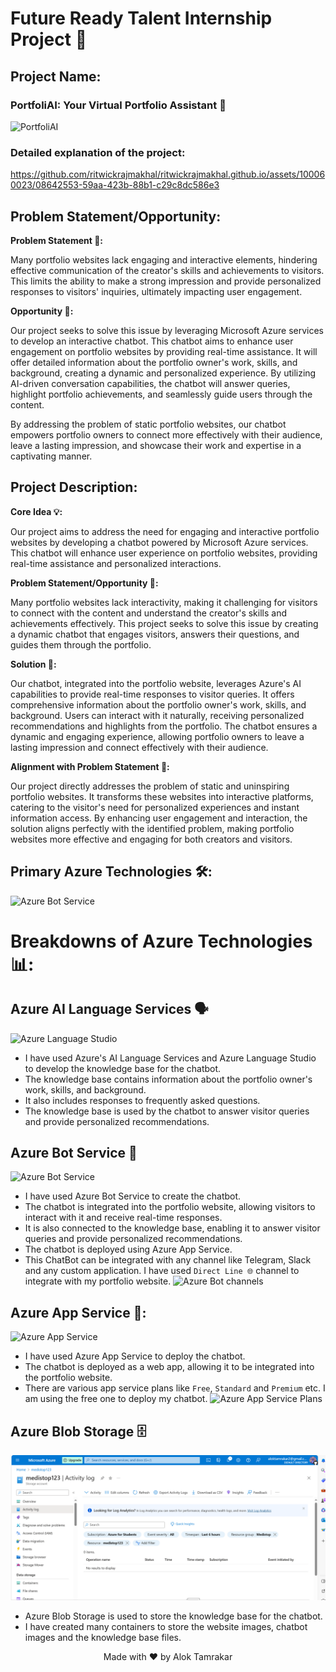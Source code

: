 # Future Ready Talent Internship Project 📝

## Project Name:

### PortfoliAI: Your Virtual Portfolio Assistant 🤖

![PortfoliAI](./readme_images/portfoli-ai.png)

### Detailed explanation of the project:

https://github.com/ritwickrajmakhal/ritwickrajmakhal.github.io/assets/100060023/08642553-59aa-423b-88b1-c29c8dc586e3

## Problem Statement/Opportunity:

**Problem Statement 📝:**

Many portfolio websites lack engaging and interactive elements, hindering effective communication of the creator's skills and achievements to visitors. This limits the ability to make a strong impression and provide personalized responses to visitors' inquiries, ultimately impacting user engagement.

**Opportunity 🤩:**

Our project seeks to solve this issue by leveraging Microsoft Azure services to develop an interactive chatbot. This chatbot aims to enhance user engagement on portfolio websites by providing real-time assistance. It will offer detailed information about the portfolio owner's work, skills, and background, creating a dynamic and personalized experience. By utilizing AI-driven conversation capabilities, the chatbot will answer queries, highlight portfolio achievements, and seamlessly guide users through the content.

By addressing the problem of static portfolio websites, our chatbot empowers portfolio owners to connect more effectively with their audience, leave a lasting impression, and showcase their work and expertise in a captivating manner.

## Project Description:

**Core Idea 💡:**

Our project aims to address the need for engaging and interactive portfolio websites by developing a chatbot powered by Microsoft Azure services. This chatbot will enhance user experience on portfolio websites, providing real-time assistance and personalized interactions.

**Problem Statement/Opportunity 🔎:**

Many portfolio websites lack interactivity, making it challenging for visitors to connect with the content and understand the creator's skills and achievements effectively. This project seeks to solve this issue by creating a dynamic chatbot that engages visitors, answers their questions, and guides them through the portfolio.

**Solution 🧩:**

Our chatbot, integrated into the portfolio website, leverages Azure's AI capabilities to provide real-time responses to visitor queries. It offers comprehensive information about the portfolio owner's work, skills, and background. Users can interact with it naturally, receiving personalized recommendations and highlights from the portfolio. The chatbot ensures a dynamic and engaging experience, allowing portfolio owners to leave a lasting impression and connect effectively with their audience.

**Alignment with Problem Statement 🔦:**

Our project directly addresses the problem of static and uninspiring portfolio websites. It transforms these websites into interactive platforms, catering to the visitor's need for personalized experiences and instant information access. By enhancing user engagement and interaction, the solution aligns perfectly with the identified problem, making portfolio websites more effective and engaging for both creators and visitors.

## Primary Azure Technologies 🛠️:

![Azure Bot Service](./readme_images/azure-services.png)

# Breakdowns of Azure Technologies 📊:

## Azure AI Language Services 🗣️

![Azure Language Studio](./readme_images/azure-language-studio.png)

- I have used Azure's AI Language Services and Azure Language Studio to develop the knowledge base for the chatbot.
- The knowledge base contains information about the portfolio owner's work, skills, and background.
- It also includes responses to frequently asked questions.
- The knowledge base is used by the chatbot to answer visitor queries and provide personalized recommendations.

## Azure Bot Service 🤖

![Azure Bot Service](./readme_images/azure-bot-service.png)

- I have used Azure Bot Service to create the chatbot.
- The chatbot is integrated into the portfolio website, allowing visitors to interact with it and receive real-time responses.
- It is also connected to the knowledge base, enabling it to answer visitor queries and provide personalized recommendations.
- The chatbot is deployed using Azure App Service.
- This ChatBot can be integrated with any channel like Telegram, Slack and any custom application. I have used `Direct Line 🌐` channel to integrate with my portfolio website.
  ![Azure Bot channels](./readme_images/azure-bot-channels.png)

## Azure App Service 📱:

![Azure App Service](./readme_images/azure-app-service.png)

- I have used Azure App Service to deploy the chatbot.
- The chatbot is deployed as a web app, allowing it to be integrated into the portfolio website.
- There are various app service plans like `Free`, `Standard` and `Premium` etc. I am using the free one to deploy my chatbot.
  ![Azure App Service Plans](./readme_images/azure-app-service-plans.png)

## Azure Blob Storage 🗄️

![Azure Blob Storage](./readme_images/azure-blob-storage.png)

- Azure Blob Storage is used to store the knowledge base for the chatbot.
- I have created many containers to store the website images, chatbot images and the knowledge base files.

<center>Made with ❤️ by Alok Tamrakar </center>